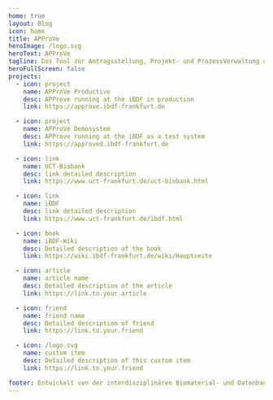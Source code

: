 ```yaml
---
home: true
layout: Blog
icon: home
title: APProVe
heroImage: /logo.svg
heroText: APProVe
tagline: Das Tool zur Antragsstellung, Projekt- und ProzessVerwaltung der iBDF
heroFullScreen: false
projects:
  - icon: project
    name: APProVe Productive
    desc: APProve running at the iBDF in production
    link: https://approve.ibdf-frankfurt.de

  - icon: project
    name: APProVe Demosystem
    desc: APProve running at the iBDF as a test system
    link: https://approved.ibdf-frankfurt.de

  - icon: link
    name: UCT-Biobank
    desc: link detailed description
    link: https://www.uct-frankfurt.de/uct-biobank.html

  - icon: link
    name: iBDF
    desc: link detailed description
    link: https://www.uct-frankfurt.de/ibdf.html

  - icon: book
    name: iBDF-Wiki
    desc: Detailed description of the book
    link: https://wiki.ibdf-frankfurt.de/wiki/Hauptseite

  - icon: article
    name: article name
    desc: Detailed description of the article
    link: https://link.to.your.article

  - icon: friend
    name: friend name
    desc: Detailed description of friend
    link: https://link.to.your.friend

  - icon: /logo.svg
    name: custom item
    desc: Detailed description of this custom item
    link: https://link.to.your.friend

footer: Entwickelt von der interdisziplinären Biomaterial- und Datenbank Frankfurt (iBDF)
---
```

